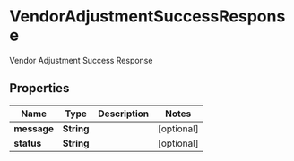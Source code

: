 

# VendorAdjustmentSuccessResponse

Vendor Adjustment Success Response

## Properties

| Name | Type | Description | Notes |
|------------ | ------------- | ------------- | -------------|
|**message** | **String** |  |  [optional] |
|**status** | **String** |  |  [optional] |



